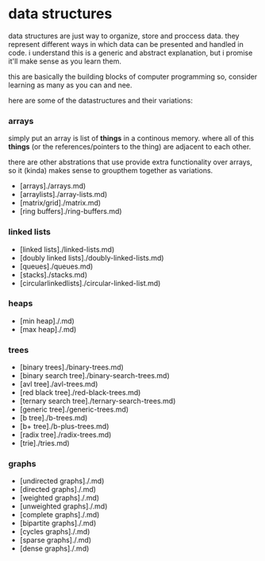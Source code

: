 # data structures

data structures are just way to organize, store and proccess data. they represent different ways in which data can be presented and handled in code. i understand this is a generic and abstract explanation, but i promise it'll make sense as you learn them.

this are basically the building blocks of computer programming so, consider learning as many as you can and nee.



here are some of the datastructures and their variations:

### arrays

simply put an array is list of __things__ in a continous memory. where all of this __things__ (or the references/pointers to the thing) are adjacent to each other.

there are other abstrations that use provide extra functionality over arrays, so it (kinda) makes sense to groupthem together as variations.


- [arrays]./arrays.md)
- [arraylists]./array-lists.md)
- [matrix/grid]./matrix.md)
- [ring buffers]./ring-buffers.md)


### linked lists

- [linked lists]./linked-lists.md)
- [doubly linked lists]./doubly-linked-lists.md)
- [queues]./queues.md)
- [stacks]./stacks.md)
- [circularlinkedlists]./circular-linked-list.md)


### heaps

- [min heap]./.md)
- [max heap]./.md)

### trees

- [binary trees]./binary-trees.md)
- [binary search tree]./binary-search-trees.md)
- [avl tree]./avl-trees.md)
- [red black tree]./red-black-trees.md)
- [ternary search tree]./ternary-search-trees.md)
- [generic tree]./generic-trees.md)
- [b tree]./b-trees.md)
- [b+ tree]./b-plus-trees.md)
- [radix tree]./radix-trees.md)
- [trie]./tries.md)

### graphs

- [undirected graphs]./.md)
- [directed graphs]./.md)
- [weighted graphs]./.md)
- [unweighted graphs]./.md)
- [complete graphs]./.md)
- [bipartite graphs]./.md) 
- [cycles graphs]./.md)
- [sparse graphs]./.md)
- [dense graphs]./.md)

